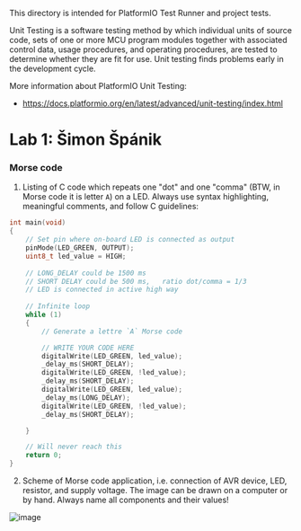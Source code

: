
This directory is intended for PlatformIO Test Runner and project tests.

Unit Testing is a software testing method by which individual units of
source code, sets of one or more MCU program modules together with associated
control data, usage procedures, and operating procedures, are tested to
determine whether they are fit for use. Unit testing finds problems early
in the development cycle.

More information about PlatformIO Unit Testing:
- https://docs.platformio.org/en/latest/advanced/unit-testing/index.html

# Lab 1: Šimon Špánik

### Morse code

1. Listing of C code which repeats one "dot" and one "comma" (BTW, in Morse code it is letter `A`) on a LED. Always use syntax highlighting, meaningful comments, and follow C guidelines:

```c
int main(void)
{
    // Set pin where on-board LED is connected as output
    pinMode(LED_GREEN, OUTPUT);
    uint8_t led_value = HIGH;
    
    // LONG_DELAY could be 1500 ms
    // SHORT DELAY could be 500 ms,   ratio dot/comma = 1/3
    // LED is connected in active high way
    
    // Infinite loop
    while (1)
    {
        // Generate a lettre `A` Morse code

        // WRITE YOUR CODE HERE
        digitalWrite(LED_GREEN, led_value);
        _delay_ms(SHORT_DELAY);
        digitalWrite(LED_GREEN, !led_value);        
        _delay_ms(SHORT_DELAY);
        digitalWrite(LED_GREEN, led_value);
        _delay_ms(LONG_DELAY);
        digitalWrite(LED_GREEN, !led_value);
        _delay_ms(SHORT_DELAY);

    }

    // Will never reach this
    return 0;
}
```

2. Scheme of Morse code application, i.e. connection of AVR device, LED, resistor, and supply voltage. The image can be drawn on a computer or by hand. Always name all components and their values!

  ![image](https://user-images.githubusercontent.com/99726477/193290337-a14aae13-fbe7-410e-af89-db4ffb681f91.png)

